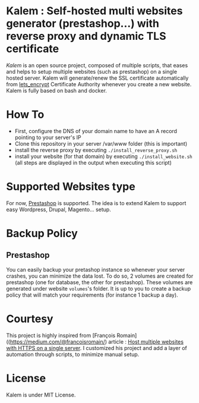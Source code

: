 Kalem : Self-hosted multi websites generator (prestashop...) with reverse proxy and dynamic TLS certificate
===========================================================================================================

*Kalem* is an open source project, composed of multiple scripts, that eases and helps to setup multiple websites (such as prestashop) on a single hosted server.
Kalem will generate/renew the SSL certificate automatically from [lets_encrypt](https://letsencrypt.org) Certificate Authority whenever you create a new website.
Kalem is fully based on bash and docker.

How To
======
* First, configure the DNS of your domain name to have an A record pointing to your server's IP
* Clone this repository in your server /var/www folder (this is important)
* install the reverse proxy by executing `./install_reverse_proxy.sh`
* install your website (for that domain) by executing `./install_website.sh` (all steps are displayed in the output when executing this script)

Supported Websites type
=======================
For now, [Prestashop](https://build.prestashop.com/news/prestashop-and-docker/) is supported.
The idea is to extend Kalem to support easy Wordpress, Drupal, Magento... setup.

Backup Policy
=============
Prestashop
----------
You can easily backup your pretashop instance so whenever your server crashes, you can minimize the data lost.
To do so, 2 volumes are created for prestashop (one for database, the other for prestashop). These volumes are generated under website `volumes`'s folder.
It is up to you to create a backup policy that will match your requirements (for instance 1 backup a day).

Courtesy
========
This project is highly inspired from [François Romain]((https://medium.com/@francoisromain/) article : [Host multiple websites with HTTPS on a single server](https://medium.com/@francoisromain/host-multiple-websites-with-https-inside-docker-containers-on-a-single-server-18467484ab95).
I customized his project and add a layer of automation through scripts, to minimize manual setup.

License
=======
Kalem is under MIT License.